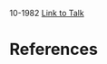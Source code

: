 

10-1982
[Link to Talk](https://www.churchofjesuschrist.org/study/general-conference/1982/10/priesthood-session?lang=eng)



# References
